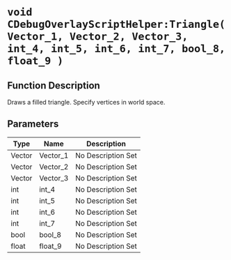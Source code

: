 # `void CDebugOverlayScriptHelper:Triangle(Vector_1, Vector_2, Vector_3, int_4, int_5, int_6, int_7, bool_8, float_9 )`
## Function Description
Draws a filled triangle. Specify vertices in world space.
## Parameters
Type|Name|Description
--|--|--
Vector|Vector_1|No Description Set
Vector|Vector_2|No Description Set
Vector|Vector_3|No Description Set
int|int_4|No Description Set
int|int_5|No Description Set
int|int_6|No Description Set
int|int_7|No Description Set
bool|bool_8|No Description Set
float|float_9|No Description Set
